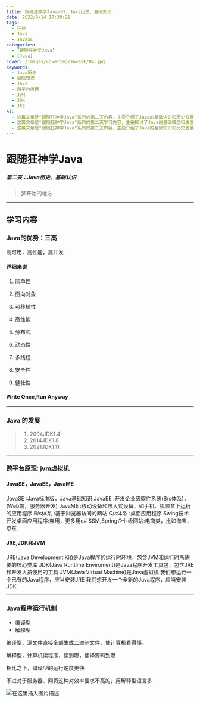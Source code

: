 ```yaml
---
title: 跟随狂神学Java-02，Java历史、基础知识
date: 2022/6/14 17:30:21
tags:
  - 狂神
  - Java
  - JavaSE
categories:
  - [跟随狂神学Java]
  - [Java]
cover: /images/coverImg/JavaSE/04.jpg
keywords:
  - Java历史
  - 基础知识
  - Java
  - 跨平台原理
  - JVM
  - JDK
  - JRE
ai: 
  - 这篇文章是"跟随狂神学Java"系列的第二天内容，主要介绍了Java的基础认识和历史背景。文章首先强调了Java的优势，包括其"三高"特点（高可用、高性能、高并发），并详细解释了九个具体的特点。然后，文章回顾了Java的发展历程，提到了一些关键的JDK版本。接着，文章解释了Java跨平台的原理，强调了JVM虚拟机的重要性，并简要介绍了JavaSE、JavaEE和JavaME的区别。最后，文章介绍了JRE、JDK和JVM的概念，以及Java程序的运行机制，包括编译型和解释型的区别。文章通过图示和简洁的文字帮助读者建立了对Java基础知识的理解。
  - 这篇文章是"跟随狂神学Java"系列的第二天学习内容，主要探讨了Java的基础概念和发展历史。文章首先介绍了Java的三大优势：简单性、面向对象、可移植性，以及其其他特性。然后，文章回顾了Java的发展历程，提及了关键的JDK版本。接着，文章解释了Java跨平台的原理，强调了JVM虚拟机的重要性，并概述了JavaSE、JavaEE和JavaME的不同应用领域。最后，文章简要说明了JRE、JDK和JVM的概念，并介绍了Java程序的运行机制，包括编译型和解释型的对比。通过这些内容，读者可以对Java的基本特性和历史有一个初步的了解。
  - 这篇文章是"跟随狂神学Java"系列的第二天内容，主要介绍了Java的基础知识和历史发展。文章首先突出了Java的三大优势（高可用、高性能、高并发），并详细解释了九个具体的特点。接着，文章回顾了Java的发展历程，强调了几个关键的JDK版本。然后，文章解释了Java的跨平台原理，着重介绍了JVM虚拟机的作用，并简要说明了JavaSE、JavaEE和JavaME的区别。最后，文章介绍了JRE、JDK和JVM的概念，以及Java程序的两种运行机制：编译型和解释型。通过清晰的文字和图示，文章帮助读者建立了对Java基础知识的初步了解。
---
```

# 跟随狂神学Java

##### 第二天：Java历史、基础认识

> 梦开始的地方

---

## 学习内容

### Java的优势：三高

高可用，高性能，高并发

#### 详细来说

1. 简单性

2. 面向对象

3. 可移植性

4. 高性能

5. 分布式

6. 动态性

7. 多线程

8. 安全性

9. 健壮性

#### Write Once,Run Anyway 

---

### Java 的发展


>1. 2004JDK1.4
>2. 2014JDK1.8
>3. 2021JDK1.11


----



### 跨平台原理: jvm虚拟机

#### JavaSE，JavaEE，JavaME
JavaSE :Java标准版，Java基础知识
JavaEE :开发企业级软件系统(B/s体系)，(Web端，服务器开发)
JavaME :移动设备和嵌入式设备，如手机、机顶盒上运行的应用程序
B/s体系 :基于浏览器访问的网站
C/s体系 :桌面应用程序
Swing技术开发桌面应用程序:弃用，更多用c#
SSM,Spring企业级网站:电商类，比如淘宝，京东



#### JRE,JDK和JVM

JRE(Java Development Kit)是Java程序的运行时环境，包含JVM和运行时所需要的核心类库
JDK(Java Runtime Enviroment)是Java程序开发工具包，包含JRE和开发人员使用的工具
JVM(Java Virtual Machine)是Java虚拟机
我们想运行一个已有的Java程序，应当安装JRE
我们想开发一个全新的Java程序，应当安装JDK

---

### Java程序运行机制

* 编译型
* 解释型

编译型，源文件直接全部生成二进制文件，使计算机看得懂。

解释型，计算机读程序，读到哪，翻译源码到哪

相比之下，编译型的运行速度更快

不过对于服务器、网页这种对效率要求不高的，用解释型语言多

![在这里插入图片描述](./跟随狂神学Java-2.assets/312b5e1aafb342e4804b262092b8a506-1693800684729-3-1693800693742-5.png)
